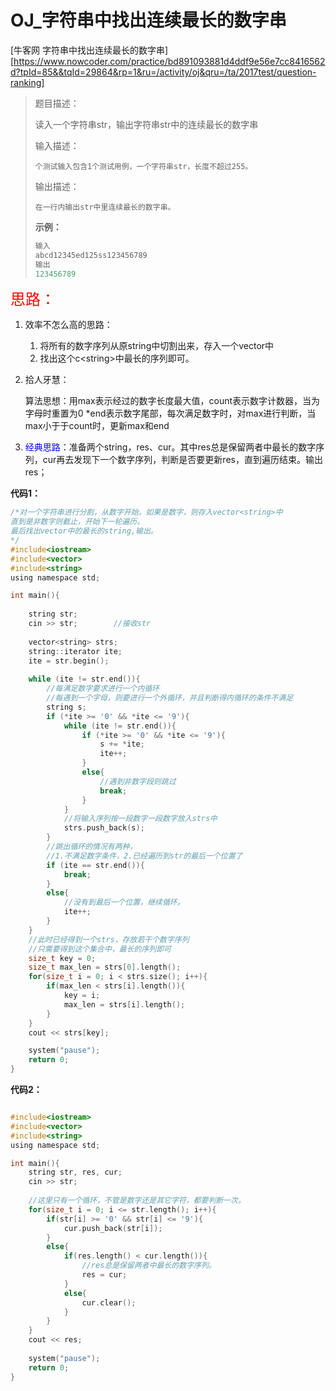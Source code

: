 # OJ_字符串中找出连续最长的数字串

[牛客网 字符串中找出连续最长的数字串][https://www.nowcoder.com/practice/bd891093881d4ddf9e56e7cc8416562d?tpId=85&&tqId=29864&rp=1&ru=/activity/oj&qru=/ta/2017test/question-ranking]

>题目描述：
>
>读入一个字符串str，输出字符串str中的连续最长的数字串
>
>输入描述：
>
>```
>个测试输入包含1个测试用例，一个字符串str，长度不超过255。
>```
>
>输出描述：
>
>```
>在一行内输出str中里连续最长的数字串。
>```
>
>**示例：**
>
>~~~C
>输入
>abcd12345ed125ss123456789
>输出
>123456789
>~~~

<font size = 5 color = red>思路：</font>

1. 效率不怎么高的思路：

   1. 将所有的数字序列从原string中切割出来，存入一个vector<string>中
   2. 找出这个c\<string>中最长的序列即可。

2. 拾人牙慧：

   算法思想：用max表示经过的数字长度最大值，count表示数字计数器，当为字母时重置为0
   *end表示数字尾部，每次满足数字时，对max进行判断，当max小于于count时，更新max和end

3. <font color = blue >经典思路：</font>准备两个string，res、cur。其中res总是保留两者中最长的数字序列，cur再去发现下一个数字序列，判断是否要更新res，直到遍历结束。输出res；

**代码1：**

~~~C
/*对一个字符串进行分割，从数字开始，如果是数字，则存入vector<string>中
直到是非数字则截止，开始下一轮遍历。
最后找出vector中的最长的string,输出。
*/
#include<iostream>
#include<vector>
#include<string>
using namespace std;

int main(){
    
    string str;
    cin >> str;        //接收str
    
	vector<string> strs;
	string::iterator ite;
	ite = str.begin();
    
	while (ite != str.end()){
        //每满足数字要求进行一个内循环
        //每遇到一个字母，则要进行一个外循环，并且判断得内循环的条件不满足
		string s;
		if (*ite >= '0' && *ite <= '9'){
			while (ite != str.end()){
				if (*ite >= '0' && *ite <= '9'){
					s += *ite;
					ite++;
				}
				else{
                    //遇到非数字段则跳过
					break;
				}
			}
            //将输入序列按一段数字一段数字放入strs中
			strs.push_back(s);
		}
        //跳出循环的情况有两种，
        //1.不满足数字条件，2.已经遍历到str的最后一个位置了
		if (ite == str.end()){
			break;
		}
		else{
            //没有到最后一个位置，继续循环。
			ite++;
		}
	}
    //此时已经得到一个strs，存放若干个数字序列
    //只需要得到这个集合中，最长的序列即可
    size_t key = 0;
    size_t max_len = strs[0].length();
    for(size_t i = 0; i < strs.size(); i++){
        if(max_len < strs[i].length()){
            key = i;
            max_len = strs[i].length();
        }
    }
    cout << strs[key];

	system("pause");
	return 0;
}
~~~

**代码2：**

~~~C

#include<iostream>
#include<vector>
#include<string>
using namespace std;

int main(){
    string str, res, cur;
    cin >> str;
    
    //这里只有一个循环，不管是数字还是其它字符，都要判断一次。
    for(size_t i = 0; i <= str.length(); i++){
        if(str[i] >= '0' && str[i] <= '9'){
            cur.push_back(str[i]);
        }
        else{
            if(res.length() < cur.length()){
                //res总是保留两者中最长的数字序列。
                res = cur;
            }
            else{
                cur.clear();
            }
        }
    }
    cout << res;
    
	system("pause");
	return 0;
}
~~~

